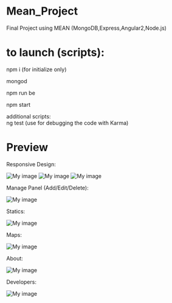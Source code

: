 # Mean_Project
Final Project using MEAN (MongoDB,Express,Angular2,Node.js)

# to launch (scripts):

npm i (for initialize only)

mongod

npm run be

npm start

additional scripts:       
ng test (use for debugging the code with Karma)

# Preview

Responsive Design:

![My image](http://i65.tinypic.com/nb820z.png)
![My image](http://i66.tinypic.com/2rrxf92.png)
![My image](http://i66.tinypic.com/5fkx84.png)

Manage Panel (Add/Edit/Delete):

![My image](http://i66.tinypic.com/2enn3ts.png)

Statics:

![My image](http://i67.tinypic.com/4pxo9t.png)

Maps:

![My image](http://i68.tinypic.com/2uf9d8k.png)

About:

![My image](http://i63.tinypic.com/qxo577.png)


Developers:

![My image](http://i63.tinypic.com/11tptg1.png)


